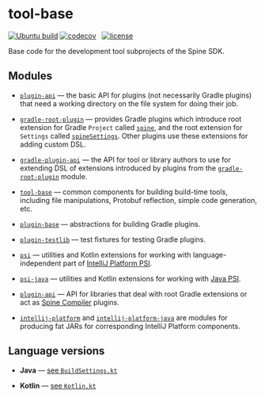# tool-base

[![Ubuntu build][ubuntu-build-badge]][gh-actions]
[![codecov][codecov-badge]][codecov] &nbsp;
[![license][license-badge]][license]


Base code for the development tool subprojects of the Spine SDK.

## Modules

* [`plugin-api`](plugin-api) — the basic API for plugins (not necessarily Gradle plugins)
  that need a working directory on the file system for doing their job.


* [`gradle-root-plugin`](gradle-root-plugin) — provides Gradle plugins which introduce 
  root extension for Gradle `Project` called [`spine`][spine-extension], and
  the root extension for `Settings` called [`spineSettings`][spine-settings-extension].
  Other plugins use these extensions for adding custom DSL. 


* [`gradle-plugin-api`](gradle-plugin-api) — the API for tool or library authors to use
  for extending DSL of extensions introduced by plugins from
  the [`gradle-root-plugin`](gradle-root-plugin) module.


* [`tool-base`](tool-base) — common components for building build-time tools, including file
  manipulations, Protobuf reflection, simple code generation, etc.


* [`plugin-base`](plugin-base) — abstractions for building Gradle plugins.


* [`plugin-testlib`](plugin-testlib) — test fixtures for testing Gradle plugins.


* [`psi`](psi) — utilities and Kotlin extensions for working with language-independent
  part of [IntelliJ Platform PSI](https://plugins.jetbrains.com/docs/intellij/psi.html).


* [`psi-java`](psi-java) — utilities and Kotlin extensions for working with
  [Java PSI](https://plugins.jetbrains.com/docs/intellij/psi.html). 
                                                                                    

* [`plugin-api`](plugin-api) — API for libraries that deal with root Gradle extensions or
  act as [Spine Compiler][spine-compiler] plugins.


* [`intellij-platform`](intellij-platform) and [`intellij-platform-java`](intellij-platform-java)
  are modules for producing fat JARs for corresponding IntelliJ Platform components.  

## Language versions

 * **Java** — [see `BuildSettings.kt`](buildSrc/src/main/kotlin/BuildSettings.kt)


 * **Kotlin** — [see `Kotlin.kt`](buildSrc/src/main/kotlin/io/spine/dependency/lib/Kotlin.kt)

[gh-actions]: https://github.com/SpineEventEngine/tool-base/actions
[ubuntu-build-badge]: https://github.com/SpineEventEngine/tool-base/actions/workflows/build-on-ubuntu.yml/badge.svg
[codecov-badge]: https://codecov.io/gh/SpineEventEngine/tool-base/branch/master/graph/badge.svg
[license-badge]: https://img.shields.io/badge/license-Apache%20License%202.0-blue.svg?style=flat
[license]: http://www.apache.org/licenses/LICENSE-2.0
[codecov]: https://codecov.io/gh/SpineEventEngine/tool-base
[spine-compiler]: https://github.com/SpineEventEngine/ProtoData
[spine-extension]: gradle-root-plugin/src/main/kotlin/io/spine/tools/gradle/root/RootExtension.kt
[spine-settings-extension]: gradle-root-plugin/src/main/kotlin/io/spine/tools/gradle/root/SettingsExtension.kt 
